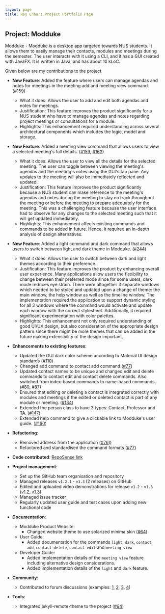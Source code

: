 ```yaml
---
layout: page
title: Roy Chan's Project Portfolio Page
---
```


## Project: Modduke

Modduke - Modduke is a desktop app targeted towards NUS students. It allows them to easily manage their contacts, modules and meetings during the semester. The user interacts with it using a CLI, and it has a GUI created with JavaFX. It is written in Java, and has about 10 kLoC.

Given below are my contributions to the project.

* **New Feature**: Added the feature where users can manage agendas and notes for meetings in the meeting add and meeting view command. ([\#159](https://github.com/AY2021S1-CS2103-F10-2/tp/pull/159))
  * What it does: Allows the user to add and edit both agendas and notes for meetings.
  * Justification: This feature improves the product significantly for a NUS student who have to manage agendas and notes regarding project meetings or consultations for a module.
  * Highlights: This enhancement required understanding across several architectural components which includes the logic, model and storage.

* **New Feature**: Added a meeting view command that allows users to view a selected meeting's full details. ([\#159](https://github.com/AY2021S1-CS2103-F10-2/tp/pull/159), [\#163](https://github.com/AY2021S1-CS2103-F10-2/tp/pull/163))
  * What it does: Allows the user to view all the details for the selected meeting. The user can toggle between viewing the meeting's agendas and the meeting's notes using the GUI's tab pane. Any updates to the meeting will also be immediately reflected and updated.
  * Justification: This feature improves the product significantly because a NUS student can make reference to the meeting's agendas and notes during the meeting to stay on track throughout the meeting or before the meeting to prepare adequately for the meeting. This was a challenging feature because the user interface had to observe for any changes to the selected meeting such that it will get updated immediately.
  * Highlights: This enhancement affects existing commands and commands to be added in future. Hence, it required an in-depth analysis of design alternatives.

* **New Feature**: Added a light command and dark command that allows users to switch between light and dark theme in Modduke. ([\#244](https://github.com/AY2021S1-CS2103-F10-2/tp/pull/244))
  * What it does: Allows the user to switch between dark and light themes according to their preference.
  * Justification: This feature improves the product by enhancing overall user experience. Many applications allow users the flexibility to change between their preferred mode since for some users, dark mode reduces eye strain. There were altogether 3 separate windows which needed to be styled and updated upon a change of theme: the main window, the help window as well as the timeline window. The implementation required the application to support dynamic styling for all 3 windows where the command would activate and update each window with the correct stylesheet. Additionally, it required significant experimentation with color palettes.
  * Highlights: This enhancement not only required understanding of good UI/UX design, but also  consideration of the appropriate design pattern since there might be more themes that can be added in the future making extensibility of the design important.

* **Enhancements to existing features**:
  * Updated the GUI dark color scheme according to Material UI design standards ([\#110](https://github.com/AY2021S1-CS2103-F10-2/tp/pull/110/files))
  * Changed add command to contact add command ([\#77](https://github.com/AY2021S1-CS2103-F10-2/tp/pull/77))
  * Updated contact names to be unique and changed edit and delete commands to contact edit and contact delete commands. Also switched from index-based commands to name-based commands. ([\#80](https://github.com/AY2021S1-CS2103-F10-2/tp/pull/80), [\#87](https://github.com/AY2021S1-CS2103-F10-2/tp/pull/87))
  * Ensured that editing or deleting a contact is integrated correctly with modules and meetings if the edited or deleted contact is part of any module or meeting. ([\#134](https://github.com/AY2021S1-CS2103-F10-2/tp/pull/134))
  * Extended the person class to have 3 types: Contact, Professor and TA. ([\#147](https://github.com/AY2021S1-CS2103-F10-2/tp/pull/147))
  * Extended help command to give a clickable link to Modduke's user guide. ([\#160](https://github.com/AY2021S1-CS2103-F10-2/tp/pull/160))

* **Refactoring**:
  * Removed address from the application ([\#76](https://github.com/AY2021S1-CS2103-F10-2/tp/pull/76)))
  * Refactored and standardised the command formats ([\#77](https://github.com/AY2021S1-CS2103-F10-2/tp/pull/77/files))

* **Code contributed**: [RepoSense link](https://nus-cs2103-ay2021s1.github.io/tp-dashboard/#breakdown=true&search=royleochan&sort=groupTitle&sortWithin=title&since=2020-08-14&timeframe=commit&mergegroup=&groupSelect=groupByRepos&checkedFileTypes=docs~functional-code~test-code~other)

* **Project management**:
  * Set up the GitHub team organisation and repository
  * Managed releases `v1.2.1` - `v1.3` (2 releases) on GitHub
  * Edited and uploaded video demonstrations for release `v1.2` - `v1.3` ([v1.2](https://github.com/AY2021S1-CS2103-F10-2/tp/pull/110/files), [v1.3](https://www.youtube.com/watch?v=3WY8xRT7VIg&ab_channel=RoyChan))
  * Managed issue tracker
  * Regularly updated user guide and test cases upon adding new functional code

* **Documentation**:
  * Modduke Product Website:
    * Changed website theme to use solarized minima skin ([\#64](https://github.com/AY2021S1-CS2103-F10-2/tp/pull/64/files))
  * User Guide:
    * Added documentation for the commands  `light`, `dark`, `contact add`, `contact delete`, `contact edit` and `meeting view`
  * Developer Guide:
    * Added implementation details of the `meeting view` feature including alternative design considerations.
    * Added implementation details of the `light` and `dark` feature.

* **Community**:
  * Contributed to forum discussions (examples: [1](https://github.com/nus-cs2103-AY2021S1/forum/issues/36#issuecomment-677478476), [2](https://github.com/nus-cs2103-AY2021S1/forum/issues/52#issuecomment-678850772), [3](https://github.com/nus-cs2103-AY2021S1/forum/issues/147#issuecomment-684919663), [4](https://github.com/nus-cs2103-AY2021S1/forum/issues/173#issuecomment-687621301))

* **Tools**:
  * Integrated jekyll-remote-theme to the project ([\#64](https://github.com/AY2021S1-CS2103-F10-2/tp/pull/64/files))
